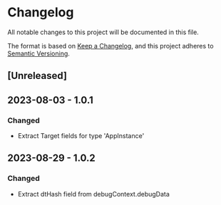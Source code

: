 # Changelog

All notable changes to this project will be documented in this file.

The format is based on [Keep a Changelog](https://keepachangelog.com/en/1.0.0/),
and this project adheres to [Semantic Versioning](https://semver.org/spec/v2.0.0.html).

## [Unreleased]

## 2023-08-03 - 1.0.1

### Changed

- Extract Target fields for type 'AppInstance'

## 2023-08-29 - 1.0.2

### Changed

- Extract dtHash field from debugContext.debugData
